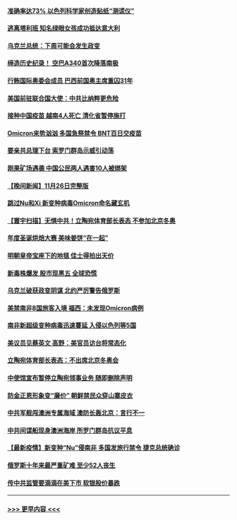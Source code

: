 #### [准确率达73% 以色列科学家创造贴纸“测谎仪”](../pages/prog202/a103279173.md?t=11272301) 
#### [逃离塔利班 知名绿眼女孩成功抵达意大利](../pages/prog202/a103278308.md?t=11272301) 
#### [乌克兰总统：下周可能会发生政变](../pages/prog202/a103279177.md?t=11272301) 
#### [缔造历史纪录！ 空巴A340首次降落南极](../pages/prog202/a103279079.md?t=11272301) 
#### [行贿国际奥委会成员 巴西前国奥主席重囚31年](../pages/prog202/a103279002.md?t=11272301) 
#### [美国前驻联合国大使：中共比纳粹更危险](../pages/prog202/a103278977.md?t=11272301) 
#### [接种中国疫苗 越南4人死亡 清化省暂停施打](../pages/prog202/a103278983.md?t=11272301) 
#### [Omicron来势汹汹 多国急祭禁令 BNT百日交疫苗](../pages/prog202/a103278880.md?t=11272301) 
#### [要亲共总理下台 索罗门群岛示威引动荡](../pages/prog202/a103278643.md?t=11272301) 
#### [刚果矿场遇袭 中国公民两人遇害10人被绑架](../pages/prog202/a103278688.md?t=11272301) 
#### [【晚间新闻】11月26日完整版](../pages/prog202/a103278860.md?t=11272301) 
#### [跳过Nu和Xi 新变种病毒Omicron命名藏玄机](../pages/prog202/a103278847.md?t=11272301) 
#### [【寰宇扫描】无惧中共！立陶宛体育部长表态 不参加北京冬奥](../pages/prog202/a103278620.md?t=11272301) 
#### [年度圣诞烘焙大赛 美味姜饼“在一起”](../pages/prog202/a103278640.md?t=11272301) 
#### [明朝皇帝宝座下的地毯 佳士得拍出天价](../pages/prog202/a103278607.md?t=11272301) 
#### [新毒株爆发 股市现黑五 全球恐慌](../pages/prog202/a103278673.md?t=11272301) 
#### [乌克兰破获政变阴谋 北约严厉警告俄罗斯](../pages/prog202/a103278660.md?t=11272301) 
#### [美禁南非8国旅客入境 福西：未发现Omicron病例](../pages/prog202/a103278600.md?t=11272301) 
#### [南非新超级变种病毒迅速蔓延 入侵以色列等5国](../pages/prog202/a103278601.md?t=11272301) 
#### [美议员见蔡英文 高野：美官员访台将常态化](../pages/prog202/a103278592.md?t=11272301) 
#### [立陶宛体育部长表态：不出席北京冬奥会](../pages/prog202/a103278586.md?t=11272301) 
#### [中使馆宣布暂停立陶宛领事业务 随即删除声明](../pages/prog202/a103278577.md?t=11272301) 
#### [防金正恩形象变“廉价” 朝鲜禁民众穿山寨皮衣](../pages/prog202/a103278501.md?t=11272301) 
#### [中共军舰闯澳洲专属海域 澳防长轰北京：言行不一](../pages/prog202/a103278446.md?t=11272301) 
#### [中共间谍船现身澳洲海岸 所罗门群岛抗议平息](../pages/prog202/a103278467.md?t=11272301) 
#### [【最新疫情】新变种“Nu”侵南非 多国发旅行禁令 捷克总统确诊](../pages/prog202/a103278458.md?t=11272301) 
#### [俄罗斯十年来最严重矿难 至少52人丧生](../pages/prog202/a103278454.md?t=11272301) 
#### [传中共监管要滴滴在美下市 软银股价暴跌](../pages/prog202/a103278422.md?t=11272301) 

----
#### [ >>> 更早内容 <<< ](../indexes/prog202-earlier.md)
